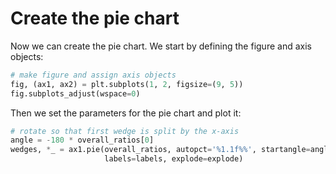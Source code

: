 # Create the pie chart

Now we can create the pie chart. We start by defining the figure and axis objects:

```python
# make figure and assign axis objects
fig, (ax1, ax2) = plt.subplots(1, 2, figsize=(9, 5))
fig.subplots_adjust(wspace=0)
```

Then we set the parameters for the pie chart and plot it:

```python
# rotate so that first wedge is split by the x-axis
angle = -180 * overall_ratios[0]
wedges, *_ = ax1.pie(overall_ratios, autopct='%1.1f%%', startangle=angle,
                     labels=labels, explode=explode)
```
